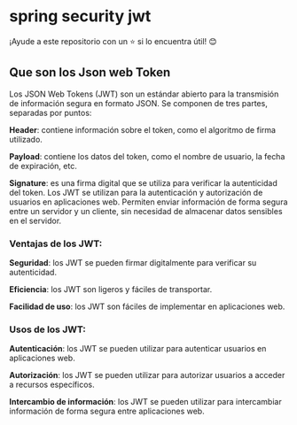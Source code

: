 # spring security jwt 

¡Ayude a este repositorio con un ⭐ si lo encuentra útil! 😊


## Que son los Json web Token

Los JSON Web Tokens (JWT) son un estándar abierto para la transmisión de información segura en formato JSON. Se componen de tres partes, separadas por puntos:

**Header**: contiene información sobre el token, como el algoritmo de firma utilizado.

**Payload**: contiene los datos del token, como el nombre de usuario, la fecha de expiración, etc.

**Signature**: es una firma digital que se utiliza para verificar la autenticidad del token.
Los JWT se utilizan para la autenticación y autorización de usuarios en aplicaciones web. Permiten enviar información de forma segura entre un servidor y un cliente, sin necesidad de almacenar datos sensibles en el servidor.

### Ventajas de los JWT:

**Seguridad**: los JWT se pueden firmar digitalmente para verificar su autenticidad.

**Eficiencia**: los JWT son ligeros y fáciles de transportar.

**Facilidad de uso**: los JWT son fáciles de implementar en aplicaciones web.

 ### Usos de los JWT:

**Autenticación**: los JWT se pueden utilizar para autenticar usuarios en aplicaciones web.

**Autorización**: los JWT se pueden utilizar para autorizar usuarios a acceder a recursos específicos.

**Intercambio de información**: los JWT se pueden utilizar para intercambiar información de forma segura entre aplicaciones web.


